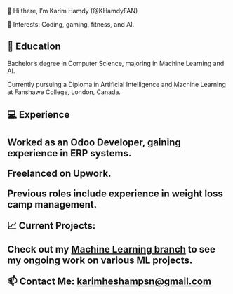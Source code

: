👋 Hi there, I’m Karim Hamdy (@KHamdyFAN)


👀 Interests: Coding, gaming, fitness, and AI.


<h2>🌱 Education</h2>

Bachelor’s degree in Computer Science, majoring in Machine Learning and AI.

Currently pursuing a Diploma in Artificial Intelligence and Machine Learning at Fanshawe College, London, Canada.

<h2>💻 Experience<h2>

Worked as an Odoo Developer, gaining experience in ERP systems.

Freelanced on Upwork.

Previous roles include experience in weight loss camp management.

📈 Current Projects:

Check out my [Machine Learning branch](https://github.com/KHamdyFAN/KHamdyFAN/tree/ML) to see my ongoing work on various ML projects.

📫 Contact Me: karimheshampsn@gmail.com
